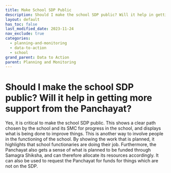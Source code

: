 ```yaml
---
title: Make School SDP Public
description: Should I make the school SDP public? Will it help in getting more support from the Panchayat?
layout: default
has_toc: false
last_modified_date: 2023-11-24
nav_exclude: true
categories:
  - planning-and-monitoring
  - data-to-action
  - school
grand_parent: Data to Action
parent: Planning and Monitoring
---
```

# Should I make the school SDP public? Will it help in getting more support from the Panchayat?

Yes, it is critical to make the school SDP public. This shows a clear path chosen by the school and its SMC for progress in the school, and displays what is being done to improve things. This is another way to involve people in the functioning of the school. By showing the work that is planned, it highlights that school functionaries are doing their job. Furthermore, the Panchayat also gets a sense of what is planned to be funded through Samagra Shiksha, and can therefore allocate its resources accordingly. It can also be used to request the Panchayat for funds for things which are not on the SDP.